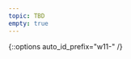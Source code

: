 ```yaml
---
topic: TBD
empty: true
---
```


<!-- Going to be out of town this week -->

{::options auto_id_prefix="w11-" /}
<!-- {: .aside-wrapper}
<span class="highlighter">
[W11 Slides](files/w11.min.pdf){:target="_blank"} (PDF, 266 KB)
</span> -->
